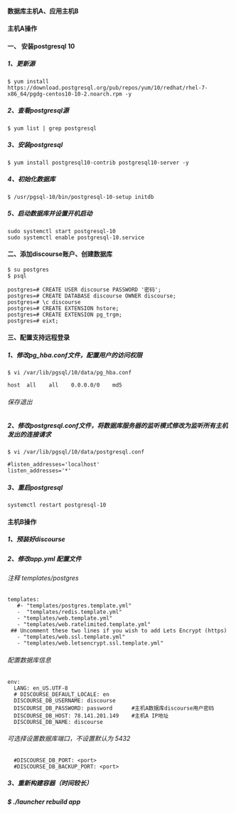 #### 数据库主机A、应用主机B

#### 主机A操作

#### 一、 安装postgresql 10

##### 1、更新源
```
$ yum install https://download.postgresql.org/pub/repos/yum/10/redhat/rhel-7-x86_64/pgdg-centos10-10-2.noarch.rpm -y 
```
##### 2、查看postgresql源
```
$ yum list | grep postgresql
```
##### 3、安装postgresql
```
$ yum install postgresql10-contrib postgresql10-server -y
```

##### 4、初始化数据库
```
$ /usr/pgsql-10/bin/postgresql-10-setup initdb
```
##### 5、启动数据库并设置开机启动
```
sudo systemctl start postgresql-10
sudo systemctl enable postgresql-10.service
```
#### 二、添加discourse账户、创建数据库
```
$ su postgres
$ psql
```
```
postgres=# CREATE USER discourse PASSWORD '密码';
postgres=# CREATE DATABASE discourse OWNER discourse;
postgres=# \c discourse
postgres=# CREATE EXTENSION hstore;
postgres=# CREATE EXTENSION pg_trgm;
postgres=# eixt;
```
#### 三、配置支持远程登录

##### 1、修改pg_hba.conf文件，配置用户的访问权限
```
$ vi /var/lib/pgsql/10/data/pg_hba.conf
```
```
host  all    all    0.0.0.0/0    md5
```
###### 保存退出

##### 2、修改postgresql.conf文件，将数据库服务器的监听模式修改为监听所有主机发出的连接请求
```
$ vi /var/lib/pgsql/10/data/postgresql.conf
```
```
#listen_addresses='localhost'
listen_addresses='*'
```
##### 3、重启postgresql
```
systemctl restart postgresql-10
```

#### 主机B操作

##### 1、预装好discourse
##### 2、修改app.yml 配置文件

###### 注释 templates/postgres
```
templates:
   #- "templates/postgres.template.yml"
   -  "templates/redis.template.yml"
   - "templates/web.template.yml"
   - "templates/web.ratelimited.template.yml"
 ## Uncomment these two lines if you wish to add Lets Encrypt (https)
   - "templates/web.ssl.template.yml"
   - "templates/web.letsencrypt.ssl.template.yml"
```

###### 配置数据库信息
```
env:
  LANG: en_US.UTF-8
  # DISCOURSE_DEFAULT_LOCALE: en
  DISCOURSE_DB_USERNAME: discourse
  DISCOURSE_DB_PASSWORD: password      #主机A数据库discourse用户密码
  DISCOURSE_DB_HOST: 78.141.201.149    #主机A IP地址
  DISCOURSE_DB_NAME: discourse
```
###### 可选择设置数据库端口，不设置默认为 5432
```
  #DISCOURSE_DB_PORT: <port>
  #DISCOURSE_DB_BACKUP_PORT: <port>
```
##### 3、重新构建容器（时间较长）
##### $ ./launcher rebuild app

